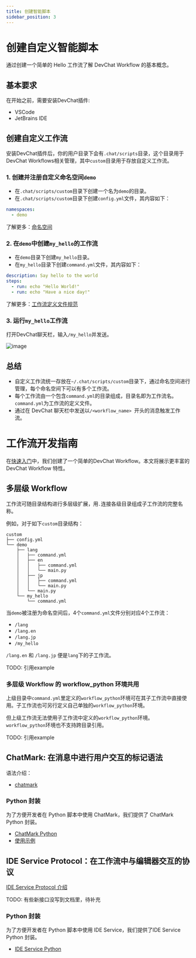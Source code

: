 ```yaml
---
title: 创建智能脚本
sidebar_position: 3
---
```


# 创建自定义智能脚本

通过创建一个简单的 Hello 工作流了解 DevChat Workflow 的基本概念。

## 基本要求

在开始之前，需要安装DevChat插件:
- VSCode
- JetBrains IDE

## 创建自定义工作流

安装DevChat插件后，你的用户目录下会有`.chat/scripts`目录，这个目录用于DevChat Workflows相关管理，其中`custom`目录用于存放自定义工作流。

### 1. 创建并注册自定义命名空间`demo`

- 在`.chat/scripts/custom`目录下创建一个名为`demo`的目录。
- 在`.chat/scripts/custom`目录下创建`config.yml`文件，其内容如下：
```yaml
namespaces: 
  - demo
```

了解更多：[命名空间](./namespace.md)


### 2. 在`demo`中创建`my_hello`的工作流

- 在`demo`目录下创建`my_hello`目录。
- 在`my_hello`目录下创建`command.yml`文件，其内容如下：
```yaml
description: Say hello to the world
steps:
  - run: echo "Hello World!"
  - run: echo "Have a nice day!"
```

了解更多：[工作流定义文件规范](./command_spec.md)

### 3. 运行`my_hello`工作流

打开DevChat聊天栏，输入`/my_hello`并发送。

![image](/img/quick-start-my_hello.jpeg)


## 总结

- 自定义工作流统一存放在`~/.chat/scripts/custom`目录下，通过命名空间进行管理，每个命名空间下可以有多个工作流。
- 每个工作流由一个包含`command.yml`的目录组成，目录名即为工作流名。`command.yml`为工作流的定义文件。
- 通过在 DevChat 聊天栏中发送以`/<workflow_name> `开头的消息触发工作流。

# 工作流开发指南

在[快速入门](./quickstart.md)中，我们创建了一个简单的DevChat Workflow。本文将展示更丰富的 DevChat Workflow 特性。


## 多层级 Workflow

工作流可随目录结构进行多层级扩展，用`.`连接各级目录组成子工作流的完整名称。

例如，对于如下`custom`目录结构：

```
custom
├── config.yml
└── demo
    ├── lang
    │   ├── command.yml
    │   ├── en
    │   │   ├── command.yml
    │   │   └── main.py
    │   ├── jp
    │   │   ├── command.yml
    │   │   └── main.py
    │   └── main.py
    └── my_hello
        └── command.yml
```
当`demo`被注册为命名空间后，4个`command.yml`文件分别对应4个工作流：
- `/lang`
- `/lang.en`
- `/lang.jp`
- `/my_hello`

`/lang.en` 和 `/lang.jp` 便是`lang`下的子工作流。

TODO: 引用example 

### 多层级 Workflow 的 workflow_python 环境共用

上级目录中`command.yml`里定义的`workflow_python`环境可在其子工作流中直接使用。子工作流也可另行定义自己单独的`workflow_python`环境。

但上级工作流无法使用子工作流中定义的`workflow_python`环境。`workflow_python`环境也不支持跨目录引用。


TODO: 引用example


## ChatMark: 在消息中进行用户交互的标记语法

语法介绍：
- [chatmark](https://github.com/devchat-ai/devchat-docs/blob/main/docs/specs/chatmark.md)


### Python 封装

为了方便开发者在 Python 脚本中使用 ChatMark，我们提供了 ChatMark Python 封装。
- [ChatMark Python](../lib/chatmark/README.md)
- [使用示例](../lib/chatmark/chatmark_example/main.py)


## IDE Service Protocol：在工作流中与编辑器交互的协议

[IDE Service Protocol 介绍](https://merico.feishu.cn/wiki/A3LCwOUE8igbHRkhqE5cviJunyd)

TODO: 有些新接口没写到文档里，待补充


### Python 封装

为了方便开发者在 Python 脚本中使用 IDE Service，我们提供了IDE Service Python 封装。

- [IDE Service Python](../lib/ide_service/service.py)
